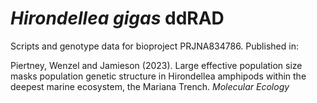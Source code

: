 # *Hirondellea gigas* ddRAD
Scripts and genotype data for bioproject PRJNA834786. Published in:

Piertney, Wenzel and Jamieson (2023). Large effective population size masks population genetic structure in Hirondellea amphipods within the deepest marine ecosystem, the Mariana Trench. *Molecular Ecology*
